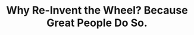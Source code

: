 ---
layout: redirect
title: Why Re-Invent the Wheel? Because Great People Do So.
permalink: /2008/04/06/death-by-tray-it-shall-be/
redirect: /videos/death-by-tray-it-shall-be/
---